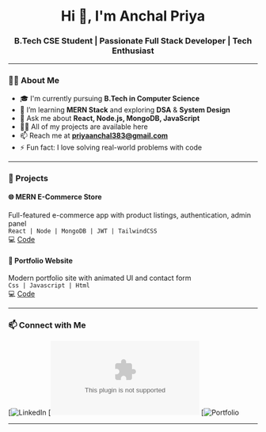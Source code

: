 <h1 align="center">Hi 👋, I'm Anchal Priya</h1>
<h3 align="center">B.Tech CSE Student | Passionate Full Stack Developer | Tech Enthusiast</h3>

---

### 🧑‍💻 About Me
- 🎓 I'm currently pursuing **B.Tech in Computer Science**
- 🌱 I’m learning **MERN Stack** and exploring **DSA** & **System Design**
- 💬 Ask me about **React, Node.js, MongoDB, JavaScript**
- 👨‍💻 All of my projects are available here
- 📫 Reach me at **priyaanchal383@gmail.com**
- ⚡ Fun fact: I love solving real-world problems with code

---

### 🚀 Projects

#### 🌐 MERN E-Commerce Store
Full-featured e-commerce app with product listings, authentication, admin panel  
`React | Node | MongoDB | JWT | TailwindCSS`  
💻 [Code](https://github.com/your-username/mern-ecommerce)

#### 📄 Portfolio Website
Modern portfolio site with animated UI and contact form  
`Css | Javascript | Html`  
💻 [Code](https://github.com/your-username/portfolio)

---

### 📫 Connect with Me
[![LinkedIn](http://www.linkedin.com/in/anchal-priya-a08a13256)
[![Gmail](mailto:priyaanchal383@gmail.com)
[![Portfolio](https://your-portfolio-link.com)

---

<!---
Anchalpriya/Anchalpriya is a ✨ special ✨ repository because its `README.md` (this file) appears on your GitHub profile.
You can click the Preview link to take a look at your changes.
--->
